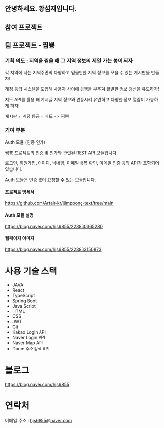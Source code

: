 ## 안녕하세요. 황섬재입니다.

## 참여 프로젝트
## 팀 프로젝트 - 찜뽕
### 기획 의도 : 지역을 찜을 해 그 지역 정보의 제일 가는 봉이 되자

각 지역에 사는 지역주민의 다양하고 믿을만한 지역 정보를 모을 수 있는 게시판을 만들자!  

계정 등급 시스템을 도입해 사용자 사이에 경쟁을 부추겨 활발한 정보 갱신을 유도하자!  

지도 API를 활용 해 게시글 지역 정보와 연동시켜 유연하고 다양한 정보 열람이 가능하게 하자!  

게시판 + 계정 등급 + 지도 => 찜뽕

### 기여 부분
Auth 모듈 (인증 인가)  

찜뽕 프로젝트의 인증 및 인가와 관련된 REST API 모듈입니다.  
 
로그인, 회원가입, 아이디, 닉네임, 이메일 중복 확인, 이메일 인증 등의 API가 포함되어 있습니다.  

Auth 모듈은 인증 없이 요청할 수 있는 모듈입니다.  


#### 프로젝트 명세서
https://github.com/Artair-kr/jjimppong-text/tree/main

#### Auth 모듈 설명
https://blog.naver.com/hjs6855/223860365280

#### 웹페이지 이미지
https://blog.naver.com/hjs6855/223863150873

# 사용 기술 스택
- JAVA
- React
- TypeScript
- Spring Boot
- Java Script
- HTML
- CSS
- JWT
- Git
- Kakao Login API
- Naver Login API
- Naver Map API
- Daum 주소검색 API

# 블로그
https://blog.naver.com/hjs6855

# 연락처
이메일 주소 : hjs6855@naver.com



